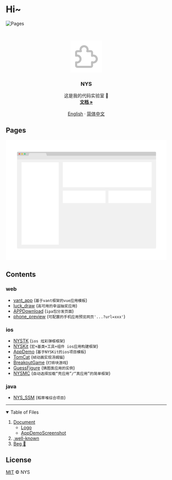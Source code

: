 # Hi~

![Pages](https://img.shields.io/badge/My%20Pages-Developing-brightgreen.svg?style=flat-square)

<br />
<p align="center">
  <img src="logo.png" alt="Logo" width="100" height="100">

  <h3 align="center">NYS</h3>

  <p align="center">
    这是我的代码实验室 🐶
    <br />
    <a href="https://github.com/niyongsheng/niyongsheng.github.io/"><strong>文档 »</strong></a>
    <br />
    <br />
    <a href="https://github.com/niyongsheng/niyongsheng.github.io/blob/master/README.md">English</a>
    ·
    <a href="https://github.com/niyongsheng/niyongsheng.github.io/blob/master/README_cn.md">简体中文</a>
  </p>
</p>

## Pages

<a href="https://niyongsheng.github.io">
  <img src="screenshot.png" alt="Project Screen Shot" width="auto" height="auto" style="hover{border: 2px red solid;}">
</a>

## Contents

### web

- [vant_app](https://niyongsheng.github.io/phone_preview.html?url=https://niyongsheng.github.io/vant_app/#/) (`基于vant框架的vue应用模板`)
- [luck_draw](https://niyongsheng.github.io/luck_draw/) (`高可用的幸运抽奖应用`)
- [APPDownload](https://niyongsheng.github.io/APPDownload/) (`ipa包分发页面`)
- [phone_preview](https://niyongsheng.github.io/phone_preview.html) (`可配置的手机应用预览网页'...?url=xxx'`)

### ios

- [NYSTK](https://github.com/niyongsheng/NYSTK) (`ios 炫彩弹框框架`)
- [NYSKit](https://github.com/niyongsheng/NYSKit) (`宏+基类+工具+组件 ios应用构建框架`)
- [AppDemo](https://github.com/niyongsheng/AppDemo) (`基于NYSKit的ios项目模板`)
- [TomCat](https://github.com/niyongsheng/TomCatGame) (`帧动画实现汤姆猫`)
- [BreakoutGame](https://github.com/niyongsheng/BreakoutGame) (`打砖块游戏`)
- [GuessFigure](https://github.com/niyongsheng/GuessFigureGame) (`猜图类应用的实例`)
- [NYSMC](https://github.com/niyongsheng/NYSMC) (`自动选择加载“壳应用”/“真应用”的简单框架`)

### java

- [NYS_SSM](https://github.com/niyongsheng/NYS_SSM) (`稻草堆综合项目`)

<hr/>

<details open="open">
  <summary>Table of Files</summary>
  <ol>
    <li>
      <a href="https://github.com/niyongsheng/niyongsheng.github.io/tree/master/Document">Document</a>
      <ul>
        <li><a href="https://github.com/niyongsheng/niyongsheng.github.io/tree/master/Document/Logo">Logo</a></li>
		<li><a href="https://github.com/niyongsheng/niyongsheng.github.io/tree/master/Document/AppDemoScreenshot">AppDemoScreenshot</a></li>
      </ul>
    </li>
    <li><a href="https://github.com/niyongsheng/niyongsheng.github.io/blob/master/.well-known/apple-app-site-association">.well-known</a></li>
    <li><a href="https://github.com/niyongsheng/niyongsheng.github.io/tree/master/Beg">Beg 🍭</a></li>

  </ol>
</details>

## License

[MIT](LICENSE) © NYS
